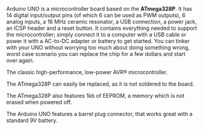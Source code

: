 <FeatureDescription>

Arduino UNO is a microcontroller board based on the **ATmega328P**. It has 14 digital input/output pins (of which 6 can be used as PWM outputs), 6 analog inputs, a 16 MHz ceramic resonator, a USB connection, a power jack, an ICSP header and a reset button. It contains everything needed to support the microcontroller; simply connect it to a computer with a USB cable or power it with a AC-to-DC adapter or battery to get started. You can tinker with your UNO without worrying too much about doing something wrong, worst case scenario you can replace the chip for a few dollars and start over again.

</FeatureDescription>

<FeatureList>

<Feature title="ATmega328P" image="core">

The classic high-performance, low-power AVR® microcontroller. 

<FeatureLink title="Datasheet" url="https://content.arduino.cc/assets/Atmel-7810-Automotive-Microcontrollers-ATmega328P_Datasheet.pdf" download blank/>

</Feature>

<Feature title="Replaceable chip" image="configurability">

The ATmega328P can easily be replaced, as it is not soldered to the board.  

</Feature>

<Feature title="EEPROM" image="mcu">

The ATmega328P also features 1kb of EEPROM, a memory which is not erased when powered off.

</Feature>

<Feature title="Battery Connector" image="power">

The Arduino UNO features a barrel plug connector, that works great with a standard 9V battery.

</Feature>

</FeatureList>
